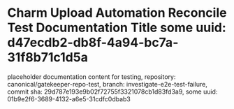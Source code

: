 # Charm Upload Automation Reconcile Test Documentation Title some uuid: d47ecdb2-db8f-4a94-bc7a-31f8b71c1d5a
 placeholder documentation content for testing,  repository: canonical/gatekeeper-repo-test,  branch: investigate-e2e-test-failure,  commit sha: 29d787e193e9b02f72755f3321078cb1d83fd3a9,  some uuid: 01b9e2f6-3689-4132-a6e5-31cdfc0dbab3
